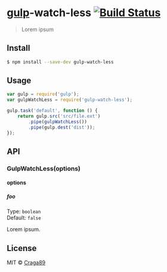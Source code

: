 # [gulp](http://gulpjs.com)-watch-less [![Build Status](https://travis-ci.org/Craga89/gulp-watch-less.svg?branch=master)](https://travis-ci.org/Craga89/gulp-watch-less)

> Lorem ipsum

## Install

```sh
$ npm install --save-dev gulp-watch-less
```


## Usage

```js
var gulp = require('gulp');
var gulpWatchLess = require('gulp-watch-less');

gulp.task('default', function () {
	return gulp.src('src/file.ext')
		.pipe(gulpWatchLess())
		.pipe(gulp.dest('dist'));
});
```


## API

### GulpWatchLess(options)

#### options

##### foo

Type: `boolean`  
Default: `false`

Lorem ipsum.


## License

MIT © [Craga89](https://github.com/Craga89)
